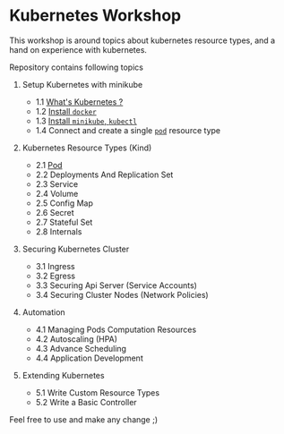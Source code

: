 # Kubernetes Workshop
This workshop is around topics about
kubernetes resource types, and a
hand on experience with kubernetes.

Repository contains following topics

1. Setup Kubernetes with minikube
    - 1.1 [What's Kubernetes ?](./1-setup/OVER_VIEW.md)
    - 1.2 [Install `docker`](./1-setup/install_docker.sh)
    - 1.3 [Install `minikube`, `kubectl`](./1-setup/README.md)
    - 1.4 Connect and create a single [`pod`](1-setup/simple_server) resource type

2. Kubernetes Resource Types (Kind)
    - 2.1 [Pod](./2-resources/pod/README.md)
    - 2.2 Deployments And Replication Set
    - 2.3 Service
    - 2.4 Volume
    - 2.5 Config Map
    - 2.6 Secret
    - 2.7 Stateful Set
    - 2.8 Internals

3. Securing Kubernetes Cluster
    - 3.1 Ingress
    - 3.2 Egress
    - 3.3 Securing Api Server (Service Accounts)
    - 3.4 Securing Cluster Nodes (Network Policies)

4. Automation
    - 4.1 Managing Pods Computation Resources
    - 4.2 Autoscaling (HPA)
    - 4.3 Advance Scheduling
    - 4.4 Application Development

5. Extending Kubernetes
    - 5.1 Write Custom Resource Types
    - 5.2 Write a Basic Controller

Feel free to use and make any change ;)

